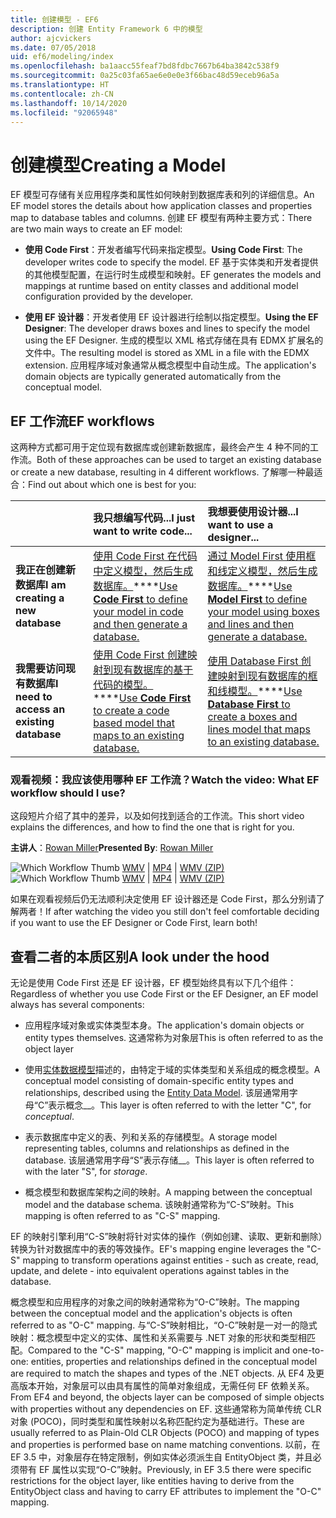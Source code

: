 ```yaml
---
title: 创建模型 - EF6
description: 创建 Entity Framework 6 中的模型
author: ajcvickers
ms.date: 07/05/2018
uid: ef6/modeling/index
ms.openlocfilehash: ba1aacc55feaf7bd8fdbc7667b64ba3842c538f9
ms.sourcegitcommit: 0a25c03fa65ae6e0e0e3f66bac48d59eceb96a5a
ms.translationtype: HT
ms.contentlocale: zh-CN
ms.lasthandoff: 10/14/2020
ms.locfileid: "92065948"
---
```

# <a name="creating-a-model"></a><span data-ttu-id="175ee-103">创建模型</span><span class="sxs-lookup"><span data-stu-id="175ee-103">Creating a Model</span></span>

<span data-ttu-id="175ee-104">EF 模型可存储有关应用程序类和属性如何映射到数据库表和列的详细信息。</span><span class="sxs-lookup"><span data-stu-id="175ee-104">An EF model stores the details about how application classes and properties map to database tables and columns.</span></span> <span data-ttu-id="175ee-105">创建 EF 模型有两种主要方式：</span><span class="sxs-lookup"><span data-stu-id="175ee-105">There are two main ways to create an EF model:</span></span>

- <span data-ttu-id="175ee-106">**使用 Code First**：开发者编写代码来指定模型。</span><span class="sxs-lookup"><span data-stu-id="175ee-106">**Using Code First**: The developer writes code to specify the model.</span></span> <span data-ttu-id="175ee-107">EF 基于实体类和开发者提供的其他模型配置，在运行时生成模型和映射。</span><span class="sxs-lookup"><span data-stu-id="175ee-107">EF generates the models and mappings at runtime based on entity classes and additional model configuration provided by the developer.</span></span>

- <span data-ttu-id="175ee-108">**使用 EF 设计器**：开发者使用 EF 设计器进行绘制以指定模型。</span><span class="sxs-lookup"><span data-stu-id="175ee-108">**Using the EF Designer**: The developer draws boxes and lines to specify the model using the EF Designer.</span></span> <span data-ttu-id="175ee-109">生成的模型以 XML 格式存储在具有 EDMX 扩展名的文件中。</span><span class="sxs-lookup"><span data-stu-id="175ee-109">The resulting model is stored as XML in a file with the EDMX extension.</span></span> <span data-ttu-id="175ee-110">应用程序域对象通常从概念模型中自动生成。</span><span class="sxs-lookup"><span data-stu-id="175ee-110">The application's domain objects are typically generated automatically from the conceptual model.</span></span>

## <a name="ef-workflows"></a><span data-ttu-id="175ee-111">EF 工作流</span><span class="sxs-lookup"><span data-stu-id="175ee-111">EF workflows</span></span>

<span data-ttu-id="175ee-112">这两种方式都可用于定位现有数据库或创建新数据库，最终会产生 4 种不同的工作流。</span><span class="sxs-lookup"><span data-stu-id="175ee-112">Both of these approaches can be used to target an existing database or create a new database, resulting in 4 different workflows.</span></span>
<span data-ttu-id="175ee-113">了解哪一种最适合：</span><span class="sxs-lookup"><span data-stu-id="175ee-113">Find out about which one is best for you:</span></span>  

|                                           | <span data-ttu-id="175ee-114">我只想编写代码...</span><span class="sxs-lookup"><span data-stu-id="175ee-114">I just want to write code...</span></span>                                                                                                                   | <span data-ttu-id="175ee-115">我想要使用设计器...</span><span class="sxs-lookup"><span data-stu-id="175ee-115">I want to use a designer...</span></span>                                                                                                                        |
|:------------------------------------------|:-----------------------------------------------------------------------------------------------------------------------------------------------|:---------------------------------------------------------------------------------------------------------------------------------------------------|
| <span data-ttu-id="175ee-116">**我正在创建新数据库**</span><span class="sxs-lookup"><span data-stu-id="175ee-116">**I am creating a new database**</span></span>          | <span data-ttu-id="175ee-117">[使用 Code First 在代码中定义模型，然后生成数据库。](xref:ef6/modeling/code-first/workflows/new-database)\*\*\*\*</span><span class="sxs-lookup"><span data-stu-id="175ee-117">[Use **Code First** to define your model in code and then generate a database.](xref:ef6/modeling/code-first/workflows/new-database)</span></span>           | <span data-ttu-id="175ee-118">[通过 Model First 使用框和线定义模型，然后生成数据库。](xref:ef6/modeling/designer/workflows/model-first)\*\*\*\*</span><span class="sxs-lookup"><span data-stu-id="175ee-118">[Use **Model First** to define your model using boxes and lines and then generate a database.](xref:ef6/modeling/designer/workflows/model-first)</span></span>   |
| <span data-ttu-id="175ee-119">**我需要访问现有数据库**</span><span class="sxs-lookup"><span data-stu-id="175ee-119">**I need to access an existing database**</span></span> | <span data-ttu-id="175ee-120">[使用 Code First 创建映射到现有数据库的基于代码的模型。](xref:ef6/modeling/code-first/workflows/existing-database)\*\*\*\*</span><span class="sxs-lookup"><span data-stu-id="175ee-120">[Use **Code First** to create a code based model that maps to an existing database.](xref:ef6/modeling/code-first/workflows/existing-database)</span></span> | <span data-ttu-id="175ee-121">[使用 Database First 创建映射到现有数据库的框和线模型。](xref:ef6/modeling/designer/workflows/database-first)\*\*\*\*</span><span class="sxs-lookup"><span data-stu-id="175ee-121">[Use **Database First** to create a boxes and lines model that maps to an existing database.](xref:ef6/modeling/designer/workflows/database-first)</span></span> |

### <a name="watch-the-video-what-ef-workflow-should-i-use"></a><span data-ttu-id="175ee-122">观看视频：我应该使用哪种 EF 工作流？</span><span class="sxs-lookup"><span data-stu-id="175ee-122">Watch the video: What EF workflow should I use?</span></span>

<span data-ttu-id="175ee-123">这段短片介绍了其中的差异，以及如何找到适合的工作流。</span><span class="sxs-lookup"><span data-stu-id="175ee-123">This short video explains the differences, and how to find the one that is right for you.</span></span>

<span data-ttu-id="175ee-124">**主讲人**：[Rowan Miller](https://romiller.com/)</span><span class="sxs-lookup"><span data-stu-id="175ee-124">**Presented By**: [Rowan Miller](https://romiller.com/)</span></span>

<span data-ttu-id="175ee-125">![Which Workflow Thumb](../media/whichworkflow-thumb.png) [WMV](https://download.microsoft.com/download/8/F/8/8F81F4CD-3678-4229-8D79-0C63FFA3C595/HDI_ITPro_Technet_winvideo_ChoseYourWorkflow.wmv) | [MP4](https://download.microsoft.com/download/8/F/8/8F81F4CD-3678-4229-8D79-0C63FFA3C595/HDI_ITPro_Technet_mp4video_ChoseYourWorkflow.m4v) | [WMV (ZIP)](https://download.microsoft.com/download/8/F/8/8F81F4CD-3678-4229-8D79-0C63FFA3C595/HDI_ITPro_Technet_winvideo_ChoseYourWorkflow.zip)</span><span class="sxs-lookup"><span data-stu-id="175ee-125">![Which Workflow Thumb](../media/whichworkflow-thumb.png) [WMV](https://download.microsoft.com/download/8/F/8/8F81F4CD-3678-4229-8D79-0C63FFA3C595/HDI_ITPro_Technet_winvideo_ChoseYourWorkflow.wmv) | [MP4](https://download.microsoft.com/download/8/F/8/8F81F4CD-3678-4229-8D79-0C63FFA3C595/HDI_ITPro_Technet_mp4video_ChoseYourWorkflow.m4v) | [WMV (ZIP)](https://download.microsoft.com/download/8/F/8/8F81F4CD-3678-4229-8D79-0C63FFA3C595/HDI_ITPro_Technet_winvideo_ChoseYourWorkflow.zip)</span></span>

<span data-ttu-id="175ee-126">如果在观看视频后仍无法顺利决定使用 EF 设计器还是 Code First，那么分别请了解两者！</span><span class="sxs-lookup"><span data-stu-id="175ee-126">If after watching the video you still don't feel comfortable deciding if you want to use the EF Designer or Code First, learn both!</span></span>

## <a name="a-look-under-the-hood"></a><span data-ttu-id="175ee-127">查看二者的本质区别</span><span class="sxs-lookup"><span data-stu-id="175ee-127">A look under the hood</span></span>

<span data-ttu-id="175ee-128">无论是使用 Code First 还是 EF 设计器，EF 模型始终具有以下几个组件：</span><span class="sxs-lookup"><span data-stu-id="175ee-128">Regardless of whether you use Code First or the EF Designer, an EF model always has several components:</span></span>

- <span data-ttu-id="175ee-129">应用程序域对象或实体类型本身。</span><span class="sxs-lookup"><span data-stu-id="175ee-129">The application's domain objects or entity types themselves.</span></span> <span data-ttu-id="175ee-130">这通常称为对象层</span><span class="sxs-lookup"><span data-stu-id="175ee-130">This is often referred to as the object layer</span></span>

- <span data-ttu-id="175ee-131">使用[实体数据模型](xref:ef6/resources/glossary#entity-data-model)描述的，由特定于域的实体类型和关系组成的概念模型。</span><span class="sxs-lookup"><span data-stu-id="175ee-131">A conceptual model consisting of domain-specific entity types and relationships, described using the [Entity Data Model](xref:ef6/resources/glossary#entity-data-model).</span></span> <span data-ttu-id="175ee-132">该层通常用字母“C”表示概念__。</span><span class="sxs-lookup"><span data-stu-id="175ee-132">This layer is often referred to with the letter "C", for _conceptual_.</span></span>

- <span data-ttu-id="175ee-133">表示数据库中定义的表、列和关系的存储模型。</span><span class="sxs-lookup"><span data-stu-id="175ee-133">A storage model representing tables, columns and relationships as defined in the database.</span></span> <span data-ttu-id="175ee-134">该层通常用字母“S”表示存储__。</span><span class="sxs-lookup"><span data-stu-id="175ee-134">This layer is often referred to with the later "S", for _storage_.</span></span>  

- <span data-ttu-id="175ee-135">概念模型和数据库架构之间的映射。</span><span class="sxs-lookup"><span data-stu-id="175ee-135">A mapping between the conceptual model and the database schema.</span></span> <span data-ttu-id="175ee-136">该映射通常称为“C-S”映射。</span><span class="sxs-lookup"><span data-stu-id="175ee-136">This mapping is often referred to as "C-S" mapping.</span></span>

<span data-ttu-id="175ee-137">EF 的映射引擎利用“C-S”映射将针对实体的操作（例如创建、读取、更新和删除）转换为针对数据库中的表的等效操作。</span><span class="sxs-lookup"><span data-stu-id="175ee-137">EF's mapping engine leverages the "C-S" mapping to transform operations against entities - such as create, read, update, and delete - into equivalent operations against tables in the database.</span></span>

<span data-ttu-id="175ee-138">概念模型和应用程序的对象之间的映射通常称为“O-C”映射。</span><span class="sxs-lookup"><span data-stu-id="175ee-138">The mapping between the conceptual model and the application's objects is often referred to as "O-C" mapping.</span></span> <span data-ttu-id="175ee-139">与“C-S”映射相比，“O-C”映射是一对一的隐式映射：概念模型中定义的实体、属性和关系需要与 .NET 对象的形状和类型相匹配。</span><span class="sxs-lookup"><span data-stu-id="175ee-139">Compared to the "C-S" mapping, "O-C" mapping is implicit and one-to-one: entities, properties and relationships defined in the conceptual model are required to match the shapes and types of the .NET objects.</span></span> <span data-ttu-id="175ee-140">从 EF4 及更高版本开始，对象层可以由具有属性的简单对象组成，无需任何 EF 依赖关系。</span><span class="sxs-lookup"><span data-stu-id="175ee-140">From EF4 and beyond, the objects layer can be composed of simple objects with properties without any dependencies on EF.</span></span> <span data-ttu-id="175ee-141">这些通常称为简单传统 CLR 对象 (POCO)，同时类型和属性映射以名称匹配约定为基础进行。</span><span class="sxs-lookup"><span data-stu-id="175ee-141">These are usually referred to as Plain-Old CLR Objects (POCO) and mapping of types and properties is performed base on name matching conventions.</span></span> <span data-ttu-id="175ee-142">以前，在 EF 3.5 中，对象层存在特定限制，例如实体必须派生自 EntityObject 类，并且必须带有 EF 属性以实现“O-C”映射。</span><span class="sxs-lookup"><span data-stu-id="175ee-142">Previously, in EF 3.5 there were specific restrictions for the object layer, like entities having to derive from the EntityObject class and having to carry EF attributes to implement the "O-C" mapping.</span></span>
